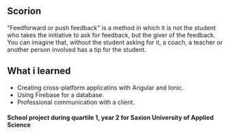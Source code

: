 ﻿## Scorion

"Feedforward or push feedback" is a method in which it is not the student who takes the
initiative to ask for feedback, but the giver of the feedback. You can imagine that, without the
student asking for it, a coach, a teacher or another person involved has a tip for the student.

## What i learned
 * Creating cross-platform applicatins with Angular and Ionic.
 * Using Firebase for a database.
 * Professional communication with a client.
 
 #### School project during quartile 1, year 2 for Saxion University of Applied Science
